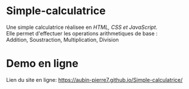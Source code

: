 # Simple-calculatrice

Une simple calculatrice réalisee en *HTML, CSS et JavaScript*.  
Elle permet d'effectuer les operations arithmetiques de base :  
 Addition, Soustraction, Multiplication, Division  


# Demo en ligne
Lien du site en ligne: https://aubin-pierre7.github.io/Simple-calculatrice/
